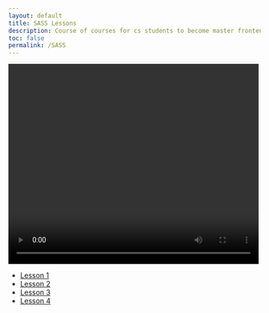 ```yaml
---
layout: default
title: SASS Lessons
description: Course of courses for cs students to become master frontenders
toc: false
permalink: /SASS
---
```

<head>
<!-- <h1>Are you ready to get SASSy?</h1> -->
    <div class="video-container">
        <video width="500px" height="400px" controls="controls">
                <source src="{{ site.baseurl }}/images/videos/Niagara.mp4" type="video/mp4" />
        </video>
    </div>
</head>
<body>
<!--Incorporate Padding Next (Make NavBar on left side of video)-->
    <ul>
        <li><a href="#">Lesson 1</a></li>
        <li><a href="#">Lesson 2</a></li>
        <li><a href="#">Lesson 3</a></li>
        <li><a href="#">Lesson 4</a></li>
    </ul>
</body>
</html>